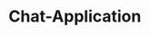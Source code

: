 # Chat-Application

  <!-- "start": "concurrently \"node Backend/Server/index.js\" \"node Backend/Server/index2.js\"", -->
